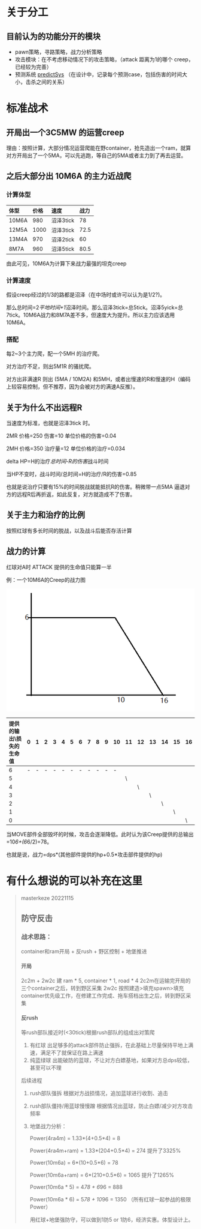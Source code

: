 # 关于分工
## 目前认为的功能分开的模块
- pawn策略，寻路策略，战力分析策略
- 攻击模块：在不考虑移动情况下的攻击策略，（attack 距离为1的哪个  creep，已经较为完善）
- 预测系统 [predictSys](predictSys.ts) （在设计中，记录每个预测case，包括伤害的时间大小，击杀之间的关系）
# 标准战术
## 开局出一个3C5MW 的运营creep
理由：按照计算，大部分情况运营爬能在野container，抢先造出一个ram，就算对方开局出了一个5MA，可以先逃跑，等自己的5MA或者主力到了再去运营。
## 之后大部分出 10M6A 的主力近战爬
### 计算体型
|体型|价格|速度|战力|
|:-  |:- |:-  |:-|
|10M6A|980|沼泽3tick|78|
|12M5A|1000|沼泽3tick|72.5|
|13M4A|970|沼泽2tick|60|
|8M7A|960|沼泽5tick|80.5|
由此可见，10M6A为计算下来战力最强的坦克creep
### 计算速度
假设creep经过的1/3的路都是沼泽（在中场时或许可以认为是1/2?)。

那么总时间=2*平地时间+1*沼泽时间。那么沼泽3tick=总5tick。沼泽5yick=总7tick。10M6A战力和8M7A差不多，但速度大为提升。所以主力应该选用10M6A。
### 搭配
每2~3个主力爬，配一个5MH 的治疗爬。

对方治疗不足，则出5M1R 的骚扰爬。

对方出非满速R 则出 (5MA / 10M2A) 和5MH，或者出慢速的R和慢速的H（编码上较容易控制，但不推荐，因为会被对方的满速A反推）。
## 关于为什么不出远程R
当速度为标准，也就是沼泽3tick 时。

2MR 价格=250 伤害=10   单位价格的伤害=0.04

2MH 价格=350 治疗量=12 单位价格的治疗=0.034

delta HP=H的治疗*总时间-R的伤害*战斗时间

当HP不变时，战斗时间/总时间=H的治疗/R的伤害=0.85

也就是说治疗只要有15%的时间脱战就能抵抗R的伤害。稍微带一点5MA 逼退对方的远程R后再折返，如此反复，对方就造成不了伤害。
## 关于主力和治疗的比例
按照红球有多长时间的脱战，以及战斗后能否存活计算
## 战力的计算
红球对A时 ATTACK 提供的生命值只能算一半

例：一个10M6A的Creep的战力图

![10M6A的战力分析图](10M6A的战力分析图.png "10M6A的战力分析图")

|提供的输出\\损失的生命值|0|1|2|3|4|5|6|7|8|9|10|11|12|13|14|15|16|
|:-|:-|:-|:-|:-|:-|:-|:-|:-|:-|:-|:-|:-|:-|:-|:-|:-|:-|
|6|-|-|-|-|-|-|-|-|-|-|-||||||||
|5|||||||||||| \\ ||||||
|4||||||||||||| \\ |||||
|3|||||||||||||| \\ ||||
|2||||||||||||||| \\ |||
|1|||||||||||||||| \\ ||
|0||||||||||||||||| \\ |

当MOVE部件全部毁坏的时候，攻击会逐渐降低。此时认为该Creep提供的总输出=10*6+(6*6/2)=78。

也就是说，战力=dps*(其他部件提供的hp+0.5*攻击部件提供的hp)

# 有什么想说的可以补充在这里
> masterkeze 20221115
> ## 防守反击
> ### 战术思路：
> container和ram开局 + 反rush + 野区控制 + 地堡推进
> #### 开局
> 2c2m + 2w2c
> 建 ram * 5, container * 1, road * 4
> 2c2m在运输完开局的三个container之后，转到野区采集
> 2w2c 按照建造>填充spawn>填充container优先级工作，在修建工作完成、拖车搭档出生之后，转到野区采集
>
> #### 反rush
> 等rush部队接近时(<30tick)根据rush部队的组成出对策爬
> 1. 有红球
> 出足够多的attack部件防止强拆，在此基础上尽量保持平地上满速，满足不了就保证在路上满速
> 2. 纯蓝绿球
> 出能破防的蓝球，不让对方白嫖基地，如果对方总dps较低，甚至可以不理
>
> 后续进程
> 1. rush部队强拆
>   根据对方战损情况，追加蓝球进行收割、追击
> 2. rush部队僵持/用蓝球慢慢蹭
>   根据情况出蓝球，防止白嫖/减少对方攻击频率
> 3. 地堡战力分析：
>
>     Power(4ra4m) = 1.33*(4+0.5*4) = 8
>
>     Power(4ra4m+ram) = 1.33*(204+0.5*4) = 274 提升了3325%
>
>     Power(10m6a) = 6*(10+0.5*6) = 78
>
>     Power(10m6a+ram) = 6*(210+0.5*6) = 1065 提升了1265%
>
>     Power(10m6a * 5) = 4*78 + 6*96 = 888
>
>     Power(10m6a * 6) = 5*78 + 10*96 = 1350 （所有红球一起参战的极限Power）
>
>     用红球+地堡强防守，可以做到1防5 or 1防6，经济实惠。体型设计上。
